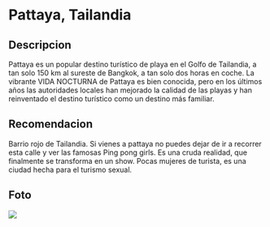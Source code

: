 # Pattaya, Tailandia

## Descripcion
Pattaya es un popular destino turístico de playa en el Golfo de Tailandia, a tan solo 150 km al sureste de Bangkok, a tan solo dos horas en coche. La vibrante VIDA NOCTURNA de Pattaya es bien conocida, pero en los últimos años las autoridades locales han mejorado la calidad de las playas y han reinventado el destino turístico como un destino más familiar.

## Recomendacion
Barrio rojo de Tailandia. Si vienes a pattaya no puedes dejar de ir a recorrer esta calle y ver las famosas Ping pong girls. Es una cruda realidad, que finalmente se transforma en un show. Pocas mujeres de turista, es una ciudad hecha para el turismo sexual.

## Foto
![](https://dynamic-media-cdn.tripadvisor.com/media/photo-o/15/33/fb/5c/pattaya.jpg?w=1400&h=1400&s=1)
